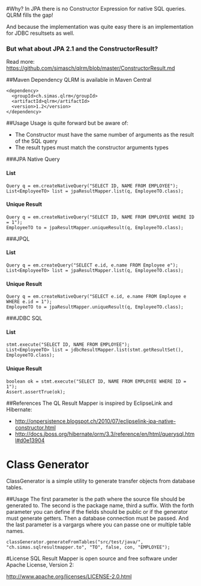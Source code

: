 #Why?
In JPA there is no Constructor Expression for native SQL queries. QLRM fills the gap!

And because the implementation was quite easy there is an implementation for JDBC resultsets as well.

### But what about JPA 2.1 and the ConstructorResult?
Read more: https://github.com/simasch/qlrm/blob/master/ConstructorResult.md

##Maven Dependency
QLRM is available in Maven Central

    <dependency>
      <groupId>ch.simas.qlrm</groupId>
      <artifactId>qlrm</artifactId>
      <version>1.2</version>
    </dependency>

##Usage
Usage is quite forward but be aware of:
- The Constructor must have the same number of arguments as the result of the SQL query
- The result types must match the constructor arguments types

###JPA Native Query
#### List
    Query q = em.createNativeQuery("SELECT ID, NAME FROM EMPLOYEE");
    List<EmployeeTO> list = jpaResultMapper.list(q, EmployeeTO.class);
#### Unique Result
    Query q = em.createNativeQuery("SELECT ID, NAME FROM EMPLOYEE WHERE ID = 1");
    EmployeeTO to = jpaResultMapper.uniqueResult(q, EmployeeTO.class);
###JPQL
#### List
    Query q = em.createQuery("SELECT e.id, e.name FROM Employee e");
    List<EmployeeTO> list = jpaResultMapper.list(q, EmployeeTO.class);
#### Unique Result
    Query q = em.createNativeQuery("SELECT e.id, e.name FROM Employee e WHERE e.id = 1");
    EmployeeTO to = jpaResultMapper.uniqueResult(q, EmployeeTO.class);

###JDBC SQL
#### List
    stmt.execute("SELECT ID, NAME FROM EMPLOYEE");
    List<EmployeeTO> list = jdbcResultMapper.list(stmt.getResultSet(), EmployeeTO.class);
#### Unique Result
    boolean ok = stmt.execute("SELECT ID, NAME FROM EMPLOYEE WHERE ID = 1");
    Assert.assertTrue(ok);

##References
The QL Result Mapper is inspired by EclipseLink and Hibernate:
- http://onpersistence.blogspot.ch/2010/07/eclipselink-jpa-native-constructor.html
- http://docs.jboss.org/hibernate/orm/3.3/reference/en/html/querysql.html#d0e13904

# Class Generator
ClassGenerator is a simple utility to generate transfer objects from database tables.

##Usage
The first parameter is the path where the source file should be generated to. The second is the package name, third a suffix.
With the forth parameter you can define if the fields should be public or if the generator must generate getters. 
Then a database connection must be passed. And the last parameter is a vargargs where you can passe one or multiple table names.

    classGenerator.generateFromTables("src/test/java/", "ch.simas.sqlresultmapper.to", "TO", false, con, "EMPLOYEE");

#License
SQL Result Mapper is open source and free software under Apache License, Version 2:

http://www.apache.org/licenses/LICENSE-2.0.html
